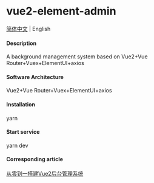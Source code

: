 # vue2-element-admin

[简体中文](./README.md) | English

#### Description
A background management system based on Vue2+Vue Router+Vuex+ElementUI+axios

#### Software Architecture
Vue2+Vue Router+Vuex+ElementUI+axios

#### Installation

yarn  

#### Start service
yarn dev

#### Corresponding article

[从零到一搭建Vue2后台管理系统](https://juejin.cn/post/7015537495945248804)

